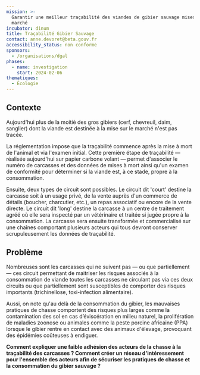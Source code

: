 ```yaml
---
mission: >-
  Garantir une meilleur traçabilité des viandes de gibier sauvage mises sur le
  marché
incubator: dinum
title: Traçabilité Gibier Sauvage
contact: anne.devoret@beta.gouv.fr
accessibility_status: non conforme
sponsors:
  - /organisations/dgal
phases:
  - name: investigation
    start: 2024-02-06
thematiques:
  - Écologie
---
```

## Contexte

Aujourd'hui plus de la moitié des gros gibiers (cerf, chevreuil, daim, sanglier) dont la viande est destinée à la mise sur le marché n'est pas tracée. 

La réglementation impose que la traçabilité commence  après la mise à mort de l'animal et via l'examen initial. Cette première étape de traçabilité — réalisée aujourd'hui sur papier carbone volant — permet d'associer le numéro de carcasses et des données de mises à mort ainsi qu'un examen de conformité pour déterminer si la viande est, à ce stade, propre à la consommation. 

Ensuite, deux types de circuit sont possibles. 
Le circuit dit 'court' destine la carcasse soit à un usage privé, de la vente auprès d'un commerce de détails (boucher, charcutier, etc.),   un repas associatif ou encore de la vente directe. 
Le circuit dit 'long' destine la carcasse à un centre de traitement agréé où elle sera inspecté par un vétérinaire et traitée si jugée propre à la consommation. La carcasse sera ensuite transformée et commercialisé sur une chaînes comportant plusieurs acteurs qui tous devront conserver scrupuleusement les données de traçabilité. 


## Problème

Nombreuses sont les carcasses qui ne suivent pas — ou que partiellement — ces circuit permettant de maitriser les risques associés à la consommation de viande toutes les carcasses ne circulant pas via ces deux circuits ou que partiellement sont susceptibles de comporter des risques importants (trichinellose, toxi-infection alimentaire). 

Aussi, on note qu'au delà de la consommation du gibier, les mauvaises pratiques de chasse comportent des risques plus larges comme la contamination des sol en cas d’éviscération en milieu naturel, la prolifération de maladies zoonose ou animales comme la peste porcine africaine (PPA) lorsque le gibier rentre en contact avec des animaux d'élevage, provoquant des épidémies coûteuses à endiguer. 

**Comment expliquer une faible adhésion des acteurs de la chasse à la traçabilité des carcasses ? 
Comment créer un réseau d'intéressement pour l'ensemble des acteurs afin de sécuriser les pratiques de chasse et la consommation du gibier sauvage ?**